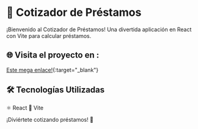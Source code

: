# 🚀 Cotizador de Préstamos

¡Bienvenido al Cotizador de Préstamos! Una divertida aplicación en React con Vite para calcular préstamos.

## 🌐 Visita el proyecto en :

[Este mega enlace!](https://leafy-croissant-385175.netlify.app){:target="_blank"}


## 🛠️ Tecnologías Utilizadas
⚛️ React
🚀 Vite

¡Diviértete cotizando préstamos! 🎉
